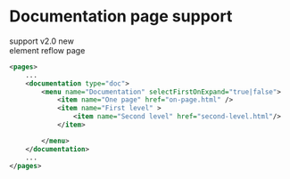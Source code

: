 # Documentation page support

support <span class="badge badge-primary">v2.0</span> <span class="badge badge-success">new</span><br/>
element <span class="badge badge-secondary">reflow</span> <span class="badge badge-info">page</span>


```xml
<pages>
    ...
    <documentation type="doc">
        <menu name="Documentation" selectFirstOnExpand="true|false">
            <item name="One page" href="on-page.html" />
            <item name="First level" >
                <item name="Second level" href="second-level.html"/>
            </item>

        </menu>
    </documentation>
    ...
</pages>
```
